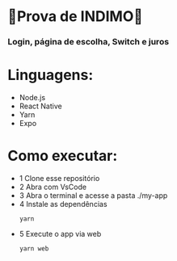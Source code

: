 # 🥑Prova de INDIMO🥑


### Login, página de escolha, Switch e juros



# Linguagens:
- Node.js
- React Native
- Yarn
- Expo

# Como executar:
- 1 Clone esse repositório
- 2 Abra com VsCode
- 3 Abra o terminal e acesse a pasta ./my-app
- 4 Instale as dependências
  ```
  yarn
  ```
- 5 Execute o app via web
  ```
  yarn web
  ```
